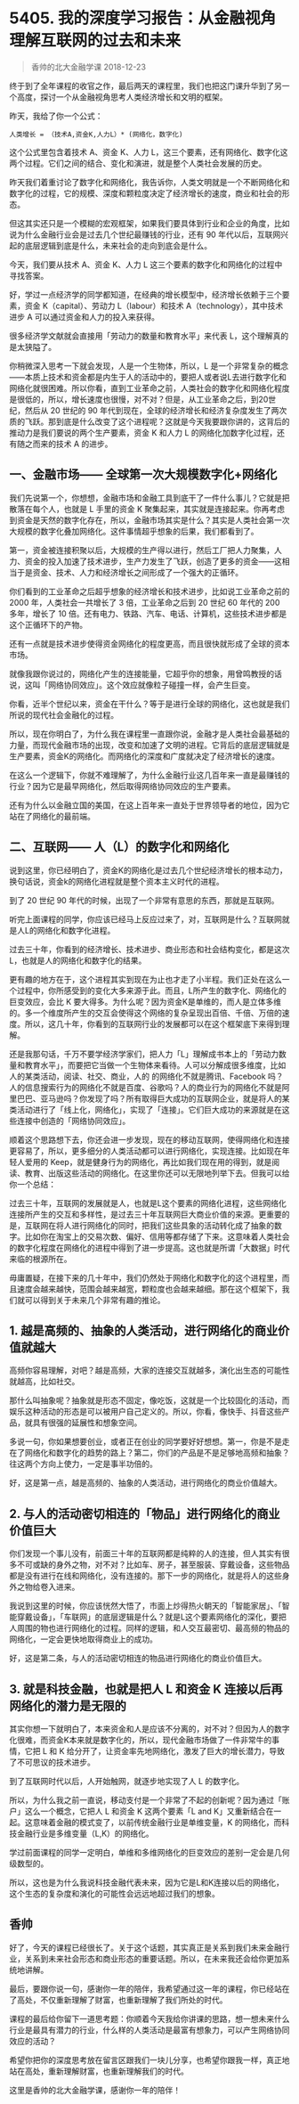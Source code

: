 # 5405. 我的深度学习报告：从金融视角理解互联网的过去和未来
> 香帅的北大金融学课
2018-12-23

终于到了全年课程的收官之作，最后两天的课程里，我们也把这门课升华到了另一个高度，探讨一个从金融视角思考人类经济增长和文明的框架。

昨天，我给了你一个公式：

	人类增长 = （技术A,资金K,人力L）* (网络化，数字化)

这个公式里包含着技术 A、资金 K、人力 L，这三个要素，还有网络化、数字化这两个过程。它们之间的结合、变化和演进，就是整个人类社会发展的历史。

昨天我们着重讨论了数字化和网络化，我告诉你，人类文明就是一个不断网络化和数字化的过程，它的规模、深度和颗粒度决定了经济增长的速度，商业和社会的形态。

但这其实还只是一个模糊的宏观框架，如果我们要具体到行业和企业的角度，比如说为什么金融行业会是过去几个世纪最赚钱的行业，还有 90 年代以后，互联网兴起的底层逻辑到底是什么，未来社会的走向到底会是什么。

今天，我们要从技术 A、资金 K、人力 L 这三个要素的数字化和网络化的过程中寻找答案。

好，学过一点经济学的同学都知道，在经典的增长模型中，经济增长依赖于三个要素，资金 K（capital）、劳动力 L（labour）和技术 A（technology），其中技术进步 A 可以通过资金和人力的投入来获得。

很多经济学文献就会直接用「劳动力的数量和教育水平」来代表 L，这个理解真的是太狭隘了。

你稍微深入思考一下就会发现，人是一个生物体，所以，L 是一个非常复杂的概念——本质上技术和资金都是内生于人的活动中的，要把人或者说L去进行数字化和网络化就很困难。所以你看，直到工业革命之前，人类社会的数字化和网络化程度是很低的，所以，增长速度也很慢，对不对？但是，从工业革命之后，到20世纪，然后从 20 世纪的 90 年代到现在，全球的经济增长和经济复杂度发生了两次质的飞跃。那到底是什么改变了这个进程呢？这就是今天我要跟你讲的，这背后的推动力是我们要说的两个生产要素，资金 K 和人力 L 的网络化加数字化过程，还有随之而来的技术 A 的进步。

## 一、金融市场—— 全球第一次大规模数字化+网络化
我们先说第一个，你想想，金融市场和金融工具到底干了一件什么事儿？它就是把散落在每个人，也就是 L 手里的资金 K 聚集起来，其实就是连接起来。你再考虑到资金是天然的数字化存在，所以，金融市场其实是什么？其实是人类社会第一次大规模的数字化叠加网络化。这件事情超乎想象的后果，我们都看到了。

第一，资金被连接积聚以后，大规模的生产得以进行，然后工厂把人力聚集，人力、资金的投入加速了技术进步，生产力发生了飞跃，创造了更多的资金——这相当于是资金、技术、人力和经济增长之间形成了一个强大的正循环。

你们看到的工业革命之后超乎想象的经济增长和技术进步，比如说工业革命之前的 2000 年，人类社会一共增长了 3 倍，工业革命之后到 20 世纪 60 年代的 200 多年，增长了 10 倍。还有电力、铁路、汽车、电话、计算机，这些技术进步都是这个正循环下的产物。

还有一点就是技术进步使得资金网络化的程度更高，而且很快就形成了全球的资本市场。

就像我跟你说过的，网络化产生的连接能量，它超乎你的想象，用曾鸣教授的话说，这叫「网络协同效应」。这个效应就像粒子碰撞一样，会产生巨变。

你看，近半个世纪以来，资金在干什么？等于是进行全球的网络化，这也就是我们所说的现代社会金融化的过程。

所以，现在你明白了，为什么我在课程里一直跟你说，金融才是人类社会最基础的力量，而现代金融市场的出现，改变和加速了文明的进程。它背后的底层逻辑就是生产要素，资金K的网络化。而网络化的深度和广度就决定了经济增长的速度。

在这么一个逻辑下，你就不难理解了，为什么金融行业这几百年来一直是最赚钱的行业？因为它是最早网络化，然后取得网络协同效应的生产要素。

还有为什么以金融立国的美国，在这上百年来一直处于世界领导者的地位，因为它站在了网络化的最前端。

## 二、互联网—— 人（L）的数字化和网络化
说到这里，你已经明白了，资金K的网络化是过去几个世纪经济增长的根本动力，换句话说，资金k的网络化进程就是整个资本主义时代的进程。

到了 20 世纪 90 年代的时候，出现了一个非常有意思的东西，那就是互联网。

听完上面课程的同学，你应该已经马上反应过来了，对，互联网是什么？互联网就是人L的网络化和数字化进程。

过去三十年，你看到的经济增长、技术进步、商业形态和社会结构变化，都是这次L，也就是人的网络化和数字化的结果。

更有趣的地方在于，这个进程其实到现在为止也才走了小半程。我们正处在这么一个过程中，你所感受到的变化大多来源于此。而且，L所产生的数字化、网络化的巨变效应，会比 K 要大得多。为什么呢？因为资金K是单维的，而人是立体多维的。多一个维度所产生的交互会使得这个网络的复杂呈现出百倍、千倍、万倍的速度。所以，这几十年，你看到的互联网行业的发展都可以在这个框架底下来得到理解。

还是我那句话，千万不要学经济学家们，把人力「L」理解成书本上的「劳动力数量和教育水平」，而要把它当做一个生物体来看待。人可以分解成很多维度，比如人的某类活动，阅读、社交、商业，人的 的网络化不就是腾讯、Facebook 吗？人的信息搜索行为的网络化不就是百度、谷歌吗？人的商业行为的网络化不就是阿里巴巴、亚马逊吗？你发现了吗？所有取得巨大成功的互联网企业，就是将人的某类活动进行了「线上化，网络化」，实现了「连接」。它们巨大成功的来源就是在这些连接中创造的「网络协同效应」。

顺着这个思路想下去，你还会进一步发现，现在的移动互联网，使得网络化和连接更容易了，所以，更多细分的人类活动都可以进行网络化，实现连接。比如现在年轻人爱用的 Keep，就是健身行为的网络化，再比如我们现在用的得到，就是阅读、教育、出版这些活动的网络化。在这里你还可以无限地列举下去。但我可以给你一个总结：

过去三十年，互联网的发展就是人，也就是L这个要素的网络化进程，这些网络化连接所产生的交互和多样性，是过去三十年互联网巨大商业价值的来源。更重要的是，互联网在将人进行网络化的同时，把我们这些具象的活动转化成了抽象的数字。比如你在淘宝上的交易次数、偏好、信用等都存储了下来。这意味着人类社会的数字化程度在网络化的进程中得到了进一步提高。这也就是所谓「大数据」时代来临的根源所在。

毋庸置疑，在接下来的几十年中，我们仍然处于网络化和数字化的这个进程里，而且速度会越来越快，范围会越来越宽，颗粒度也会越来越细。那在这个框架下，我们就可以得到关于未来几个非常有趣的推论。

## 1. 越是高频的、抽象的人类活动，进行网络化的商业价值就越大
高频你容易理解，对吧？越是高频，大家的连接交互就越多，演化出生态的可能性就越高，比如社交。

那什么叫抽象呢？抽象就是形态不固定，像吃饭，这就是一个比较固化的活动，而娱乐这种活动的形态是可以被用户自己定义的。所以，你看，像快手、抖音这些产品，就具有很强的延展性和想象空间。

多说一句，你如果想要创业，或者正在创业的同学要好好想想。第一，你是不是走在了网络化和数字化的趋势的路上？第二，你们的产品是不是足够地高频和抽象？往这两个方向上使力，一定是事半功倍的。

好，这是第一点，越是高频的、抽象的人类活动，进行网络化的商业价值越大。

## 2. 与人的活动密切相连的「物品」进行网络化的商业价值巨大
你们发现一个事儿没有，前面三十年的互联网都是纯粹的人的连接，但人其实有很多不可或缺的身外之物，对不对？比如车、房子，甚至服装、穿戴设备，这些物品都是没有进行在线和网络化，没有连接的。那下一步的网络化，就是将人的这些身外之物给卷入进来。

我说到这里的时候，你应该恍然大悟了，市面上炒得热火朝天的「智能家居」、「智能穿戴设备」，「车联网」的底层逻辑是什么？就是L这个要素网络化的深化，要把人周围的物也进行网络化的过程。同样的逻辑，和人交互最密切、最高频的物品的网络化，一定会更快地取得商业上的成功。

好，这是第二条，与人的活动密切相连的物品进行网络化的商业价值巨大。

## 3. 就是科技金融，也就是把人 L 和资金 K 连接以后再网络化的潜力是无限的
其实你想一下就明白了，本来资金和人是应该不分离的，对不对？但因为人的数字化很难，而资金K本来就是数字化的，所以，现代金融市场做了一件非常牛的事情，它把 L 和 K 给分开了，让资金率先地网络化，激发了巨大的增长潜力，导致了不可思议的技术进步。

到了互联网时代以后，人开始触网，就逐步地实现了人 L 的数字化。

所以，为什么我之前一直说，移动支付是一个非常了不起的创新呢？因为通过「账户」这么一个概念，它把人 L 和资金 K 这两个要素「L and K」又重新结合在一起。这意味着金融的模式变了，以前传统金融行业是单维变量，K 的网络化，而科技金融行业是多维变量（L,K）的网络化。

学过前面课程的同学一定明白，单维和多维网络化的巨变效应的差别一定会是几何级数型的。

所以，这也是为什么我说科技金融代表未来，因为它是L和K连接以后的网络化，这个生态的复杂度和演化的可能性会远远地超过我们的想象。

## 香帅
好了，今天的课程已经很长了。关于这个话题，其实真正是关系到我们未来金融行业，关系到未来社会形态和商业形态的重要话题。所以，在未来我还会给你更加系统地讲解。

最后，要跟你说一句，感谢你一年的陪伴，我希望通过这一年的课程，你已经站在了高处，不仅重新理解了财富，也重新理解了我们所处的时代。

课程的最后给你留下一道思考题：你顺着今天我给你讲课的思路，想一想未来什么行业是最具有潜力的行业，什么样的人类活动是最富有想象力，可以产生网络协同效应的活动？

希望你把你的深度思考放在留言区跟我们一块儿分享，也希望你跟我一样，真正地站在高处，重新理解财富，也重新理解我们的时代。

这里是香帅的北大金融学课，感谢你一年的陪伴！